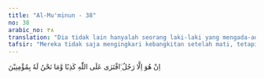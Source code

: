 ```yaml
---
title: "Al-Mu'minun - 38"
no: 38
arabic_no: ٣٨
translation: "Dia tidak lain hanyalah seorang laki-laki yang mengada-adakan kebohongan terhadap Allah, dan kita tidak akan mempercayainya."
tafsir: "Mereka tidak saja mengingkari kebangkitan setelah mati, tetapi juga melemparkan tuduhan kepada Hud bahwa ia berbuat dusta kepada Allah. Mereka berkata, \"Orang itu memang mengadakan kedustaan terhadap Allah dan kami sekali-kali tidak akan beriman kepadanya.\""
---
```

اِنْ هُوَ اِلَّا رَجُلُ ِۨافْتَرٰى عَلَى اللّٰهِ كَذِبًا وَّمَا نَحْنُ لَهٗ بِمُؤْمِنِيْنَ